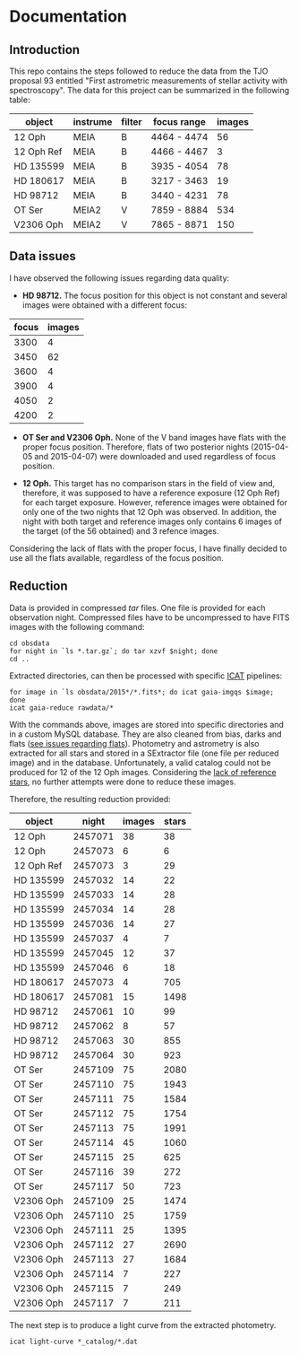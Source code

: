# Documentation

## Introduction

This repo contains the steps followed to reduce the data from the TJO proposal
93 entitled "First astrometric measurements of stellar activity with 
spectroscopy". The data for this project can be summarized in the following 
table:

<div align="center">

| object     | instrume | filter | focus range | images |
| ---------- | -------- | ------ | ----------- | ------ |
| 12 Oph     | MEIA     | B      | 4464 - 4474 |    56 |
| 12 Oph Ref | MEIA     | B      | 4466 - 4467 |     3 |
| HD 135599  | MEIA     | B      | 3935 - 4054 |    78 |
| HD 180617  | MEIA     | B      | 3217 - 3463 |    19 |
| HD 98712   | MEIA     | B      | 3440 - 4231 |    78 |
| OT Ser     | MEIA2    | V      | 7859 - 8884 |   534 |
| V2306 Oph  | MEIA2    | V      | 7865 - 8871 |   150 |

</div>

## Data issues

I have observed the following issues regarding data quality:

* **HD 98712.** The focus position for this object is not constant and several 
images were obtained with a different focus:

<div align="center">

| focus | images   |
| ----- | -------- |
|  3300 |        4 |
|  3450 |       62 |
|  3600 |        4 |
|  3900 |        4 |
|  4050 |        2 |
|  4200 |        2 |

</div>

* **OT Ser and V2306 Oph.** None of the V band images have flats with the
proper focus position. Therefore, flats of two posterior nights (2015-04-05 and
2015-04-07) were downloaded and used regardless of focus position.

* **12 Oph.** This target has no comparison stars in the field of view and,
therefore, it was supposed to have a reference exposure (12 Oph Ref) for each
target exposure. However, reference images were obtained for only one of the
two nights that 12 Oph was observed. In addition, the night with both target
and reference images only contains 6 images of the target (of the 56 obtained)
and 3 refence images.

Considering the lack of flats with the proper focus, I have finally decided to
use all the flats available, regardless of the focus position. 

## Reduction

Data is provided in compressed *tar* files. One file is provided for each
observation night. Compressed files have to be uncompressed to have FITS images with the following command:

```
cd obsdata
for night in `ls *.tar.gz`; do tar xzvf $night; done
cd ..
```

Extracted directories, can then be processed with specific
[ICAT](https://gitlab.ice.csic.es/rocs/icat) pipelines:

```
for image in `ls obsdata/2015*/*.fits*; do icat gaia-imgqs $image; done
icat gaia-reduce rawdata/*
```

With the commands above, images are stored into specific directories and in a
custom MySQL database. They are also cleaned from bias, darks and flats ([see
issues regarding flats](#data-issues)). Photometry and astrometry is also
extracted for all stars and stored in a SExtractor file (one file per reduced
image) and in the database. Unfortunately, a valid catalog could not be
produced for 12 of the 12 Oph images. Considering the [lack of reference
stars](#data-issues), no further attempts were done to reduce these images.

Therefore, the resulting reduction provided:

<div align="center">

| object     | night   | images | stars |
| ---------- | ------- | -----  | ----- |
| 12 Oph     | 2457071 |     38 |    38 |
| 12 Oph     | 2457073 |      6 |     6 |
| 12 Oph Ref | 2457073 |      3 |    29 |
| HD 135599  | 2457032 |     14 |    22 |
| HD 135599  | 2457033 |     14 |    28 |
| HD 135599  | 2457034 |     14 |    28 |
| HD 135599  | 2457036 |     14 |    27 |
| HD 135599  | 2457037 |      4 |     7 |
| HD 135599  | 2457045 |     12 |    37 |
| HD 135599  | 2457046 |      6 |    18 |
| HD 180617  | 2457073 |      4 |   705 |
| HD 180617  | 2457081 |     15 |  1498 |
| HD 98712   | 2457061 |     10 |    99 |
| HD 98712   | 2457062 |      8 |    57 |
| HD 98712   | 2457063 |     30 |   855 |
| HD 98712   | 2457064 |     30 |   923 |
| OT Ser     | 2457109 |     75 |  2080 |
| OT Ser     | 2457110 |     75 |  1943 |
| OT Ser     | 2457111 |     75 |  1584 |
| OT Ser     | 2457112 |     75 |  1754 |
| OT Ser     | 2457113 |     75 |  1991 |
| OT Ser     | 2457114 |     45 |  1060 |
| OT Ser     | 2457115 |     25 |   625 |
| OT Ser     | 2457116 |     39 |   272 |
| OT Ser     | 2457117 |     50 |   723 |
| V2306 Oph  | 2457109 |     25 |  1474 |
| V2306 Oph  | 2457110 |     25 |  1759 |
| V2306 Oph  | 2457111 |     25 |  1395 |
| V2306 Oph  | 2457112 |     27 |  2690 |
| V2306 Oph  | 2457113 |     27 |  1684 |
| V2306 Oph  | 2457114 |      7 |   227 |
| V2306 Oph  | 2457115 |      7 |   249 |
| V2306 Oph  | 2457117 |      7 |   211 |

</div>

The next step is to produce a light curve from the extracted photometry.

```
icat light-curve *_catalog/*.dat
```
